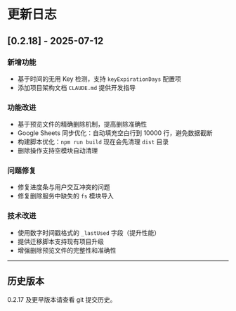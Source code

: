 # 更新日志

## [0.2.18] - 2025-07-12

### 新增功能

- 基于时间的无用 Key 检测，支持 `keyExpirationDays` 配置项
- 添加项目架构文档 `CLAUDE.md` 提供开发指导

### 功能改进

- 基于预览文件的精确删除机制，提高删除准确性
- Google Sheets 同步优化：自动填充空白行到 10000 行，避免数据截断
- 构建脚本优化：`npm run build` 现在会先清理 `dist` 目录
- 删除操作支持空模块自动清理

### 问题修复

- 修复进度条与用户交互冲突的问题
- 修复删除服务中缺失的 `fs` 模块导入

### 技术改进

- 使用数字时间戳格式的 `_lastUsed` 字段（提升性能）
- 提供迁移脚本支持现有项目升级
- 增强删除预览文件的完整性和准确性

---

## 历史版本

0.2.17 及更早版本请查看 git 提交历史。
